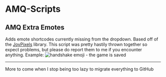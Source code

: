 # AMQ-Scripts

## AMQ Extra Emotes
Adds emote shortcodes currently missing from the dropdown.
Based off of the [JoyPixels](https://github.com/joypixels/emoji-toolkit) library. This script was pretty hastily thrown together so expect problems, but please do report them to me if you encounter anything.
Example: ![handshake emoji - the game is saved](https://github.com/mintydudeosu/AMQ-Scripts/assets/139930764/b8f5f2f9-a768-4c40-a537-080f69908d2c)

___

More to come when I stop being too lazy to migrate everything to GitHub

